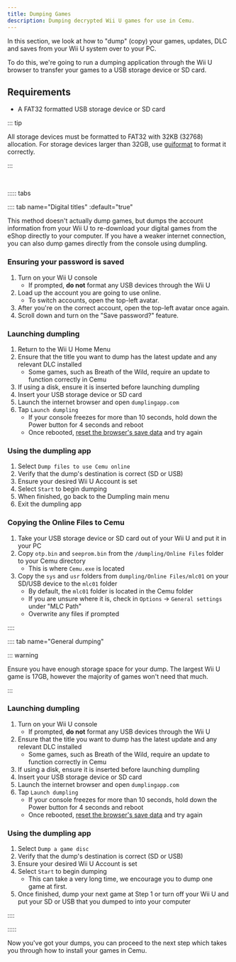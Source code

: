 ```yaml
---
title: Dumping Games
description: Dumping decrypted Wii U games for use in Cemu.
---
```


In this section, we look at how to "dump" (copy) your games, updates, DLC and saves from your Wii U system over to your PC.

To do this, we're going to run a dumping application through the Wii U browser to transfer your games to a USB storage device or SD card.

## Requirements

- A FAT32 formatted USB storage device or SD card

::: tip

All storage devices must be formatted to FAT32 with 32KB (32768) allocation. For storage devices larger than 32GB, use [guiformat](http://ridgecrop.co.uk/index.htm?guiformat.htm) to format it correctly.

:::

<br>

::::: tabs

:::: tab name="Digital titles" :default="true"

This method doesn't actually dump games, but dumps the account information from your Wii U to re-download your digital games from the eShop directly to your computer. If you have a weaker internet connection, you can also dump games directly from the console using dumpling.

### Ensuring your password is saved

1. Turn on your Wii U console
    - If prompted, **do not** format any USB devices through the Wii U
1. Load up the account you are going to use online.
    - To switch accounts, open the top-left avatar.
1. After you're on the correct account, open the top-left avatar once again.
1. Scroll down and turn on the "Save password?" feature.

### Launching dumpling

1. Return to the Wii U Home Menu
1. Ensure that the title you want to dump has the latest update and any relevant DLC installed
    - Some games, such as Breath of the Wild, require an update to function correctly in Cemu
1. If using a disk, ensure it is inserted before launching dumpling
1. Insert your USB storage device or SD card
1. Launch the internet browser and open `dumplingapp.com`
1. Tap `Launch dumpling`
    - If your console freezes for more than 10 seconds, hold down the Power button for 4 seconds and reboot
    - Once rebooted, [reset the browser's save data](https://en-americas-support.nintendo.com/app/answers/detail/a_id/1507/~/how-to-delete-the-internet-browser-history) and try again

### Using the dumpling app

1. Select `Dump files to use Cemu online`
1. Verify that the dump's destination is correct (SD or USB)
1. Ensure your desired Wii U Account is set
1. Select `Start` to begin dumping
1. When finished, go back to the Dumpling main menu
1. Exit the dumpling app

### Copying the Online Files to Cemu

1. Take your USB storage device or SD card out of your Wii U and put it in your PC
1. Copy `otp.bin` and `seeprom.bin` from the `/dumpling/Online Files` folder to your Cemu directory
    - This is where `Cemu.exe` is located
1. Copy the `sys` and `usr` folders from `dumpling/Online Files/mlc01` on your SD/USB device to the `mlc01` folder
    - By default, the `mlc01` folder is located in the Cemu folder
    - If you are unsure where it is, check in `Options` -> `General settings` under "MLC Path"
    - Overwrite any files if prompted

::::

:::: tab name="General dumping"

::: warning

Ensure you have enough storage space for your dump. The largest Wii U game is 17GB, however the majority of games won't need that much.

:::

### Launching dumpling

1. Turn on your Wii U console
    - If prompted, **do not** format any USB devices through the Wii U
1. Ensure that the title you want to dump has the latest update and any relevant DLC installed
    - Some games, such as Breath of the Wild, require an update to function correctly in Cemu
1. If using a disk, ensure it is inserted before launching dumpling
1. Insert your USB storage device or SD card
1. Launch the internet browser and open `dumplingapp.com`
1. Tap `Launch dumpling`
    - If your console freezes for more than 10 seconds, hold down the Power button for 4 seconds and reboot
    - Once rebooted, [reset the browser's save data](https://en-americas-support.nintendo.com/app/answers/detail/a_id/1507/~/how-to-delete-the-internet-browser-history) and try again

### Using the dumpling app

1. Select `Dump a game disc`
1. Verify that the dump's destination is correct (SD or USB)
1. Ensure your desired Wii U Account is set
1. Select `Start` to begin dumping
    - This can take a very long time, we encourage you to dump one game at first.
1. Once finished, dump your next game at Step 1 or turn off your Wii U and put your SD or USB that you dumped to into your computer

::::

:::::

Now you've got your dumps, you can proceed to the next step which takes you through how to install your games in Cemu.
